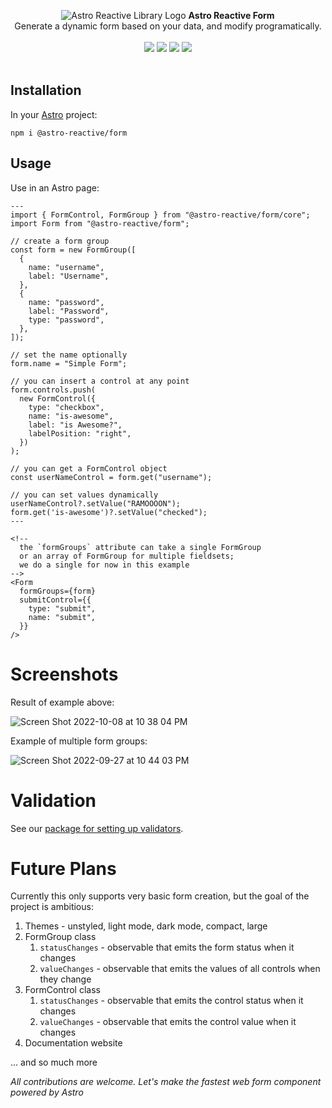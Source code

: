 <p align="center">
  <img src="https://raw.githubusercontent.com/ayoayco/astro-reactive-library/main/.github/assets/logo/min-banner.png" alt="Astro Reactive Library Logo">
  <strong>Astro Reactive Form</strong>
  <br />
  Generate a dynamic form based on your data, and modify programatically.
  <br />
  <br />
  <img src="https://img.shields.io/npm/v/@astro-reactive/form" />
  <img src="https://img.shields.io/npm/l/@astro-reactive/form" />
  <img src="https://img.shields.io/npm/dt/@astro-reactive/form" />
  <img src="https://img.shields.io/librariesio/release/npm/@astro-reactive/form" />
  <br />
  <br />
</p>

## Installation
In your [Astro](https://astro.build) project:

```
npm i @astro-reactive/form
```

## Usage
Use in an Astro page:

```astro
---
import { FormControl, FormGroup } from "@astro-reactive/form/core";
import Form from "@astro-reactive/form";

// create a form group
const form = new FormGroup([
  {
    name: "username",
    label: "Username",
  },
  {
    name: "password",
    label: "Password",
    type: "password",
  },
]);

// set the name optionally
form.name = "Simple Form";

// you can insert a control at any point
form.controls.push(
  new FormControl({
    type: "checkbox",
    name: "is-awesome",
    label: "is Awesome?",
    labelPosition: "right",
  })
);

// you can get a FormControl object
const userNameControl = form.get("username");

// you can set values dynamically
userNameControl?.setValue("RAMOOOON");
form.get('is-awesome')?.setValue("checked");
---

<!-- 
  the `formGroups` attribute can take a single FormGroup
  or an array of FormGroup for multiple fieldsets;
  we do a single for now in this example
-->
<Form
  formGroups={form}
  submitControl={{
    type: "submit",
    name: "submit",
  }}
/>
```

# Screenshots
Result of example above:

![Screen Shot 2022-10-08 at 10 38 04 PM](https://user-images.githubusercontent.com/4262489/194726969-bdddefdf-d582-4201-a40e-3798383f03a0.png)

Example of multiple form groups:

![Screen Shot 2022-09-27 at 10 44 03 PM](https://user-images.githubusercontent.com/4262489/192631524-3139ac60-8d84-4c12-9231-fe2d49962756.png)

# Validation

See our [package for setting up validators](https://www.npmjs.com/package/@astro-reactive/validator).

# Future Plans

Currently this only supports very basic form creation, but the goal of the project is ambitious:

1. Themes - unstyled, light mode, dark mode, compact, large
1. FormGroup class
   1. `statusChanges` - observable that emits the form status when it changes
   1. `valueChanges` - observable that emits the values of all controls when they change
1. FormControl class
   1. `statusChanges` - observable that emits the control status when it changes
   1. `valueChanges` - observable that emits the control value when it changes
1. Documentation website

... and so much more

_All contributions are welcome. Let's make the fastest web form component powered by Astro_
